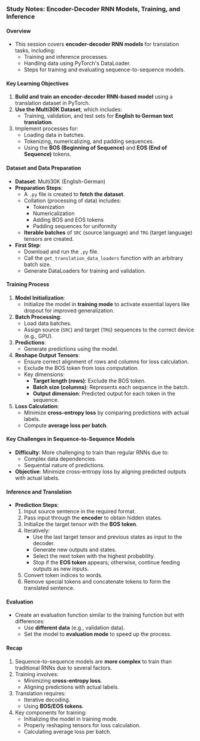 ### Study Notes: Encoder-Decoder RNN Models, Training, and Inference

#### **Overview**

- This session covers **encoder-decoder RNN models** for translation tasks, including:
  - Training and inference processes.
  - Handling data using PyTorch's DataLoader.
  - Steps for training and evaluating sequence-to-sequence models.

#### **Key Learning Objectives**

1. **Build and train an encoder-decoder RNN-based model** using a translation dataset in PyTorch.
2. **Use the Multi30K Dataset**, which includes:
   - Training, validation, and test sets for **English to German text translation**.
3. Implement processes for:
   - Loading data in batches.
   - Tokenizing, numericalizing, and padding sequences.
   - Using the **BOS (Beginning of Sequence)** and **EOS (End of Sequence)** tokens.

#### **Dataset and Data Preparation**

- **Dataset**: Multi30K (English-German)
- **Preparation Steps**:
  - A `.py` file is created to **fetch the dataset**.
  - Collation (processing of data) includes:
    - Tokenization
    - Numericalization
    - Adding BOS and EOS tokens
    - Padding sequences for uniformity
  - **Iterable batches** of `SRC` (source language) and `TRG` (target language) tensors are created.
- **First Step**:
  - Download and run the `.py` file.
  - Call the `get_translation_data_loaders` function with an arbitrary batch size.
  - Generate DataLoaders for training and validation.

#### **Training Process**

1. **Model Initialization**:
   - Initialize the model in **training mode** to activate essential layers like dropout for improved generalization.
2. **Batch Processing**:
   - Load data batches.
   - Assign source (`SRC`) and target (`TRG`) sequences to the correct device (e.g., GPU).
3. **Predictions**:
   - Generate predictions using the model.
4. **Reshape Output Tensors**:
   - Ensure correct alignment of rows and columns for loss calculation.
   - Exclude the BOS token from loss computation.
   - Key dimensions:
     - **Target length (rows)**: Exclude the BOS token.
     - **Batch size (columns)**: Represents each sequence in the batch.
     - **Output dimension**: Predicted output for each token in the sequence.
5. **Loss Calculation**:
   - Minimize **cross-entropy loss** by comparing predictions with actual labels.
   - Compute **average loss per batch**.

#### **Key Challenges in Sequence-to-Sequence Models**

- **Difficulty**: More challenging to train than regular RNNs due to:
  - Complex data dependencies.
  - Sequential nature of predictions.
- **Objective**: Minimize cross-entropy loss by aligning predicted outputs with actual labels.

#### **Inference and Translation**

- **Prediction Steps**:
  1. Input source sentence in the required format.
  2. Pass input through the **encoder** to obtain hidden states.
  3. Initialize the target tensor with the **BOS token**.
  4. Iteratively:
     - Use the last target tensor and previous states as input to the decoder.
     - Generate new outputs and states.
     - Select the next token with the highest probability.
     - Stop if the **EOS token** appears; otherwise, continue feeding outputs as new inputs.
  5. Convert token indices to words.
  6. Remove special tokens and concatenate tokens to form the translated sentence.

#### **Evaluation**

- Create an evaluation function similar to the training function but with differences:
  - Use **different data** (e.g., validation data).
  - Set the model to **evaluation mode** to speed up the process.

#### **Recap**

1. Sequence-to-sequence models are **more complex** to train than traditional RNNs due to several factors.
2. Training involves:
   - Minimizing **cross-entropy loss**.
   - Aligning predictions with actual labels.
3. Translation requires:
   - Iterative decoding.
   - Using **BOS/EOS tokens**.
4. Key components for training:
   - Initializing the model in training mode.
   - Properly reshaping tensors for loss calculation.
   - Calculating average loss per batch.
